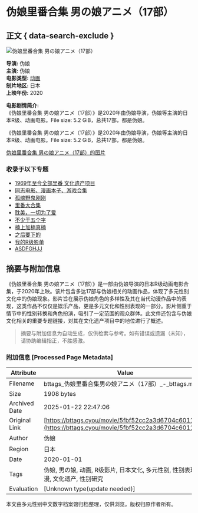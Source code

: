# 伪娘里番合集 男の娘アニメ（17部）

## 正文 { data-search-exclude }


![伪娘里番合集 男の娘アニメ（17部）](https://cdn.lkkacg.com/api?url=https://img.luoco.co/uploads/400/img-1606374092433.jpg&format=webp&width=400&height=400)

**导演:** 伪娘  
**主演:** 伪娘  
**电影类型:** [动画](https://tag/580a13388f59b13fd833e9c6 "动画电影大全")  
**制片地区:** 日本  
**上映年份:** 2020  

**电影剧情简介:**  
《伪娘里番合集 男の娘アニメ（17部）》是2020年由伪娘导演，伪娘等主演的日本R级、动画电影。File size: 5.2 GiB，总共17部，都是伪娘。

《伪娘里番合集 男の娘アニメ（17部）》是2020年由伪娘导演，伪娘等主演的日本R级、动画电影。File size: 5.2 GiB，总共17部，都是伪娘。

[伪娘里番合集 男の娘アニメ（17部）的图片](5fbf52cc2a3d6704c6011ae1/images)

### 收录于以下专题
- [1969年至今全部里番 文化遗产项目](https://topic/5facbb1d7552de50f98d9062 "1969年至今全部里番 文化遗产项目")
- [同志电影、漫画本子、游戏合集](https://topic/5fcc50dc335b3a49a7b026ea "同志电影、漫画本子、游戏合集")
- [孤魂野鬼刚刚](https://topic/62d30eeb6b59385785d876aa "孤魂野鬼刚刚")
- [里番大合集](https://topic/64c064df4588041265be0be5 "里番大合集")
- [耽美，一切为了爱](https://topic/60db8bc0433f9f475197a1c3 "耽美，一切为了爱")
- [不少于五个字](https://topic/62827e4488808f40e8e60b67 "不少于五个字")
- [楠上加楠真楠](https://topic/644ce76c8322ae4e360bec9f "楠上加楠真楠")
- [之后要下的](https://topic/63de905408304c1ff4fb2233 "之后要下的")
- [我的R级影单](https://topic/6473d7735ea19b5b19c5cd18 "我的R级影单")
- [ASDFGHJJ](https://topic/64648e848322ae4e36dfdc9a "ASDFGHJJ")
<!-- tcd_original_link https://bttags.cyou/movie/5fbf52cc2a3d6704c6011ae1 -->


## 摘要与附加信息

<!-- tcd_abstract -->
《伪娘里番合集 男の娘アニメ（17部）》是一部由伪娘导演的日本R级动画电影合集，于2020年上映。该片包含多达17部与伪娘相关的动画作品，体现了多元性别文化中的伪娘现象。影片旨在展示伪娘角色的多样性及其在当代动漫作品中的表现，这类作品不仅仅是娱乐产品，更是多元文化和性别表现的一部分。影片侧重于情节中的性别转换和角色扮演，吸引了一定范围的观众群体。此文件还包含与伪娘文化相关的重要专题链接，对其在文化遗产项目中的地位进行了概述。
<!-- tcd_abstract_end -->

> 摘要与附加信息为自动生成，仅供检索与参考。如有错误或遗漏（未知），请协助编辑指正，不胜感激。

### 附加信息 [Processed Page Metadata]

| Attribute       | Value                                  |
|-----------------|----------------------------------------|
| Filename        | bttags_伪娘里番合集男の娘アニメ（17部）_-_bttags.md                             |
| Size            | 1908 bytes                           |
| Archived Date   | 2025-01-22 22:47:06                             |
| Original Link   | [https://bttags.cyou/movie/5fbf52cc2a3d6704c6011ae1](https://bttags.cyou/movie/5fbf52cc2a3d6704c6011ae1)                       |
| Author          | 伪娘                               |
| Region          | 日本                               |
| Date            | 2020-01-01                                 |
| Tags            | 伪娘, 男の娘, 动画, R级影片, 日本文化, 多元性别, 性别表现, 动漫, 文化遗产, 性别研究                                 |
| Evaluation            | [Unknown type(update needed)]                                 |
<!-- tcd_table_end -->

本文由多元性别中文数字档案馆归档整理，仅供浏览。版权归原作者所有。
